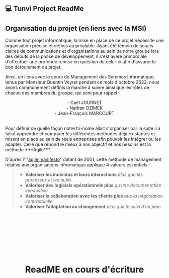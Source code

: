 <!-- # TUNIV'S REPOSITORY on GITHUB
This template should help get you started developing with Vue 3 in Vite.

### Recommended IDE Setup

[VSCode](https://code.visualstudio.com/) + [Volar](https://marketplace.visualstudio.com/items?itemName=Vue.volar) (and disable Vetur) + [TypeScript Vue Plugin (Volar)](https://marketplace.visualstudio.com/items?itemName=Vue.vscode-typescript-vue-plugin).

### Customize configuration

See [Vite Configuration Reference](https://vitejs.dev/config/).

### Project Setup

```sh
npm install
```

### Compile and Hot-Reload for Development

```sh
npm run dev
```

### Compile and Minify for Production

```sh
npm run build
```
--> 

<!-- https://www.notion.so/c03fb4345a5240639c676005b6aec94f?v=c5031c7a331d45e58a7899a58b5aff25 -->

<br><br><br>
## 💻 Tunvi Project ReadMe
## Organisation du projet (en liens avec la **MSI**)

Comme tout projet informatique, la mise en place de ce projet nécessite une organisation précise et définis au préalable. Ayant été témoin de soucis claires de communications et d'organisations au sein de notre groupe lors des débuts de la phase de développement, il s'est avéré primordiale d'effectuer une profonde remise en question de celui-ci afin d'assurer le bon déroulement du projet.

Ainsi, en liens avec le cours de Management des Sytèmes Informatique, tenus par Monsieur Quentin Veyret pendant ce mois d'octobre 2022, nous avons communement définis la marche à suivre ainsi que les rôles de chacun des membres du groupe, qui sont pour rappel : 
<p align=center>
- Gaël JOURNET  <br>
- Nathan OZIMEK  <br>
- Jean-François MARCOURT  <br>
</p>

<br>
Pour définir de quelle façon notre tri-nôme allait s'organiser par la suite il a fallut apprendre et comparer les différentes méthodes déjà existantes et misent en place au sein de réels entreprises afin pouvoir les intégrer ou les adapter.
Celle que répond le mieux à nos objectif et nos besoins est la méthode ***Agile***.

D'après l' "[agile manifesto](http://agilemanifesto.org/iso/fr/manifesto.html)" datant de 2001, cette méthode de management relative aux organisations informatique applique 4 valeurs essentiels : <br>

> - **Valoriser les individus et leurs interactions** *plus que les processus et les outils*
> - **Valoriser des logiciels opérationnels plus** *qu’une documentation exhaustive*
> - **Valoriser la collaboration avec les clients plus** *que la négociation contractuelle*
> - **Valoriser l’adaptation au changement** *plus que le suivi d’un plan*

<h1 align=center><br><br><br><br>ReadME en cours d'écriture</h1>



